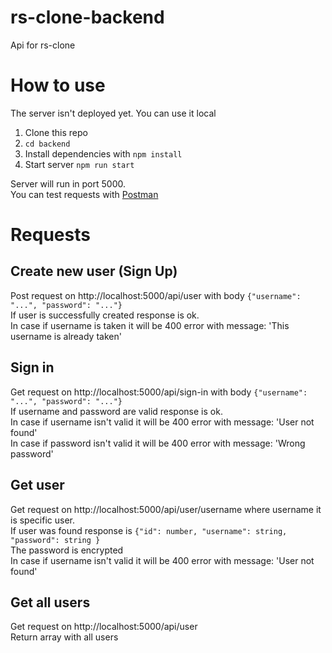 # rs-clone-backend
Api for rs-clone

# How to use
The server isn't deployed yet. You can use it local

1. Clone this repo
2. `cd backend`
3. Install dependencies with `npm install`
4. Start server `npm run start`

Server will run in port 5000.  
You can test requests with [Postman](https://www.postman.com/downloads/?utm_source=postman-home)

# Requests

## Create new user (Sign Up)
Post request on http://localhost:5000/api/user with body `{"username": "...", "password": "..."}`  
If user is successfully created response is ok.  
In case if username is taken it will be 400 error with message: 'This username is already taken'

## Sign in
Get request on http://localhost:5000/api/sign-in with body `{"username": "...", "password": "..."}`  
If username and password are valid response is ok.  
In case if username isn't valid it will be 400 error with message: 'User not found'  
In case if password isn't valid it will be 400 error with message: 'Wrong password'

## Get user 
Get request on http://localhost:5000/api/user/username where username it is specific user.  
If user was found response is `{"id": number, "username": string, "password": string }`  
The password is encrypted  
In case if username isn't valid it will be 400 error with message: 'User not found'  

## Get all users
Get request on http://localhost:5000/api/user  
Return array with all users 
